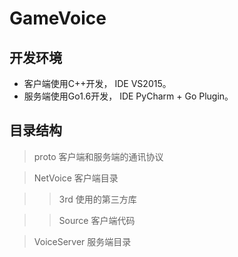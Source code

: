# GameVoice

## 开发环境
  * 客户端使用C++开发， IDE VS2015。
  * 服务端使用Go1.6开发， IDE PyCharm + Go Plugin。

## 目录结构
> proto     客户端和服务端的通讯协议 

> NetVoice  客户端目录

> > 3rd      使用的第三方库

> > Source   客户端代码

> VoiceServer 服务端目录

